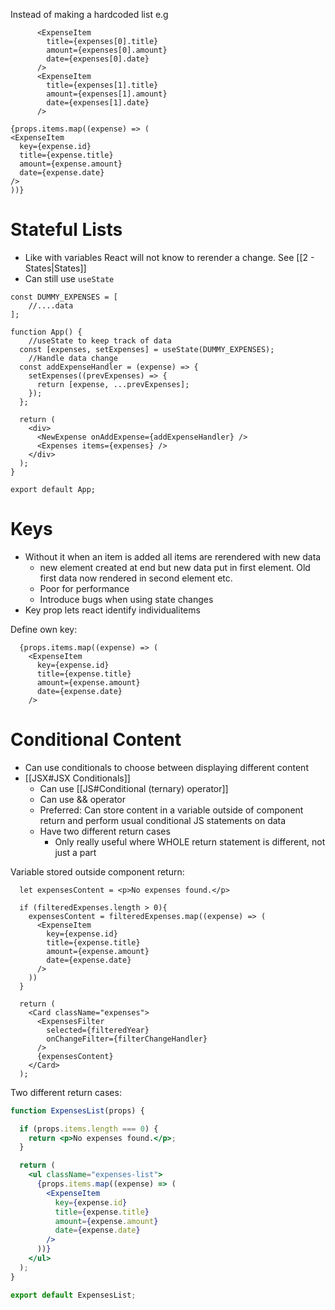 

Instead of making a hardcoded list e.g
```JSX
      <ExpenseItem
        title={expenses[0].title}
        amount={expenses[0].amount}
        date={expenses[0].date}
      />
      <ExpenseItem
        title={expenses[1].title}
        amount={expenses[1].amount}
        date={expenses[1].date}
      />
```


```JSX
{props.items.map((expense) => (
<ExpenseItem
  key={expense.id}
  title={expense.title}
  amount={expense.amount}
  date={expense.date}
/>
))}
```

# Stateful Lists

- Like with variables React will not know to rerender a change. See [[2 - States|States]]
- Can still use `useState`

```JSX
const DUMMY_EXPENSES = [
	//....data
];

function App() {
	//useState to keep track of data
  const [expenses, setExpenses] = useState(DUMMY_EXPENSES);
	//Handle data change
  const addExpenseHandler = (expense) => {
    setExpenses((prevExpenses) => {
      return [expense, ...prevExpenses];
    });
  };

  return (
    <div>
      <NewExpense onAddExpense={addExpenseHandler} />
      <Expenses items={expenses} />
    </div>
  );
}

export default App;
```

# Keys

- Without it when an item is added all items are rerendered with new data
	- new element created at end but new data put in first element. Old first data now rendered in second element etc.
	- Poor for performance
	- Introduce bugs when using state changes
- Key prop lets react identify individualitems

Define own key:
```JSX
  {props.items.map((expense) => (
	<ExpenseItem
	  key={expense.id}
	  title={expense.title}
	  amount={expense.amount}
	  date={expense.date}
	/>
```

# Conditional Content

- Can use conditionals to choose between displaying different content
- [[JSX#JSX Conditionals]]
	- Can use [[JS#Conditional (ternary) operator]]
	- Can use && operator
	- Preferred: Can store content in a variable outside of component return and perform usual conditional JS statements on data
	- Have two different return cases
		- Only really useful where WHOLE return statement is different, not just a part

Variable stored outside component return:
```JSX
  let expensesContent = <p>No expenses found.</p>

  if (filteredExpenses.length > 0){
    expensesContent = filteredExpenses.map((expense) => (
      <ExpenseItem
        key={expense.id}
        title={expense.title}
        amount={expense.amount}
        date={expense.date}
      />
    ))
  }

  return (
    <Card className="expenses">
      <ExpensesFilter
        selected={filteredYear}
        onChangeFilter={filterChangeHandler}
      />
      {expensesContent}
    </Card>
  );
```

Two different return cases:
```jsx
function ExpensesList(props) {

  if (props.items.length === 0) {
    return <p>No expenses found.</p>;
  }

  return (
    <ul className="expenses-list">
      {props.items.map((expense) => (
        <ExpenseItem
          key={expense.id}
          title={expense.title}
          amount={expense.amount}
          date={expense.date}
        />
      ))}
    </ul>
  );
}

export default ExpensesList;
```